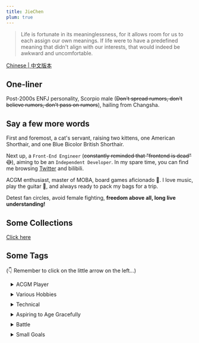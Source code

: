 ```yaml
---
title: JieChen
plum: true
---
```


> Life is fortunate in its meaninglessness, for it allows room for us to each assign our own meanings. If life were to have a predefined meaning that didn't align with our interests, that would indeed be awkward and uncomfortable.

[Chinese | 中文版本](./)

## One-liner

Post-2000s ENFJ personality, Scorpio male (~~Don't spread rumors, don't believe rumors, don't pass on rumors~~), hailing from Changsha.

## Say a few more words

First and foremost, a cat's servant, raising two kittens, one American Shorthair, and one Blue Bicolor British Shorthair.

Next up, a `Front-End Engineer` (~~constantly reminded that "frontend is dead" 😅~~), aiming to be an `Independent Developer`. In my spare time, you can find me browsing [Twitter](https://twitter.com/jiechen257) and bilibili.

ACGM enthusiast, master of MOBA, board games aficionado 🤖. I love music, play the guitar 🎸, and always ready to pack my bags for a trip.

Detest fan circles, avoid female fighting, **freedom above all, long live understanding!**

## Some Collections

[Click here](/resources)

## Some Tags

(👇 Remember to click on the little arrow on the left...)

<details style="padding-left:12px;padding-bottom:10px">
  <summary>ACGM Player</summary>
  <p style="font-size:12px; line-height:13px"> 🎶 Folk & Romantic Rock</p>
  <p style="font-size:12px; line-height:13px"> 📖 Jiangnan (Yang Zhipa), Han Han, and Yilin</p>
  <p style="font-size:12px; line-height:13px"> 📺 Miyazaki Hayao, Shinkai Makoto, Ruoshen Digital</p>
  <p style="font-size:12px; line-height:13px"> 🎮 Top-king, shy sensi</p>
  <p style="font-size:12px; line-height:13px"> 🎥 Douban top 250, American TV series (Friends)</p>
</details>
<details style="padding-left:12px;padding-bottom:10px">
  <summary>Various Hobbies</summary>
  <p style="font-size:12px; line-height:13px"> 🪀 Escape room, bungee jumping, Texas hold'em, Werewolf Kill, script killing~</p>
  <p style="font-size:12px;line-height:10px"> 😋 Dinner dates, travel (hopefully people are okay)</p>
</details>
<details style="padding-left:12px;padding-bottom:10px">
  <summary>Technical</summary>
  <p style="font-size:12px; line-height:13px"> ⌨️ Vimer + Double Pinyin, efficiency first</p>
  <p style="font-size:12px;line-height:10px"> 👻 Always try different technology stacks</p>
  <p style="font-size:12px;line-height:10px"> 👨‍💻 Lifelong learner</p>
</details>
<details style="padding-left:12px;padding-bottom:10px">
  <summary>Aspiring to Age Gracefully</summary>
  <p style="font-size:12px; line-height:13px"> 😪 Want to sleep early but not tired</p>
  <p style="font-size:12px; line-height:13px"> 🌧️ Want to run, but it's raining</p>
  <p style="font-size:12px; line-height:13px"> 🌶️ Can't eat spicy, reluctantly agreed</p>
</details>
<details style="padding-left:12px;padding-bottom:10px">
  <summary>Battle</summary>
  <p style="font-size:12px; line-height:13px"> 🌝 Can argue in theory, but don't get angry</p>
  <p style="font-size:12px; line-height:13px"> 🙊 Clear factions, long live understanding</p>
</details>
<details style="padding-left:12px;padding-bottom:10px">
  <summary>Small Goals</summary>
  <p style="font-size:12px; line-height:13px"> 🌅 A trip to Tibet, a trip to Northern Europe</p>
  <p style="font-size:12px; line-height:13px"> 🎹 Electronic piano</p>
</details>
